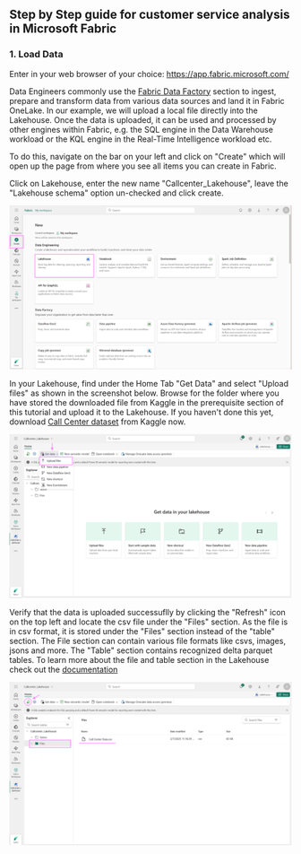## Step by Step guide for customer service analysis in Microsoft Fabric
### 1. Load Data 
Enter in your web browser of your choice: https://app.fabric.microsoft.com/

Data Engineers commonly use the [Fabric Data Factory](https://learn.microsoft.com/en-us/fabric/data-factory/data-factory-overview) section to ingest, prepare and transform data from various data sources and land it in Fabric OneLake. In our example, we will upload a local file directly into the Lakehouse. Once the data is uploaded, it can be used and processed by other engines within Fabric, e.g. the SQL engine in the Data Warehouse workload or the KQL engine in the Real-Time Intelligence workload etc.

To do this, navigate on the bar on your left and click on "Create" which will open up the page from where you see all items you can create in Fabric. 

Click on Lakehouse, enter the new name "Callcenter_Lakehouse", leave the "Lakehouse schema" option un-checked and click create.
     
![alt text](media/1CREATE.png)



In your Lakehouse, find under the Home Tab "Get Data" and select "Upload files" as shown in the screenshot below. Browse for the folder where you have stored the downloaded file from Kaggle in the prerequisite section of this tutorial and upload it to the Lakehouse. If you haven't done this yet, download [Call Center dataset](https://www.kaggle.com/datasets/satvicoder/call-center-data?resource=download) from Kaggle now. 
     
![alt text](media/2UPLOAD.png)

Verify that the data is uploaded successuflly by clicking the "Refresh" icon on the top left and locate the csv file under the "Files" section. As the file is in csv format, it is stored under the "Files" section instead of the "table" section. The File section can contain various file formats like csvs, images, jsons and more. The "Table" section contains recognized delta parquet tables. To learn more about the file and table section in the Lakehouse check out the [documentation](https://learn.microsoft.com/en-us/fabric/data-engineering/navigate-lakehouse-explorer#main-view-area) 

![alt_text](media/3CSV.png)
